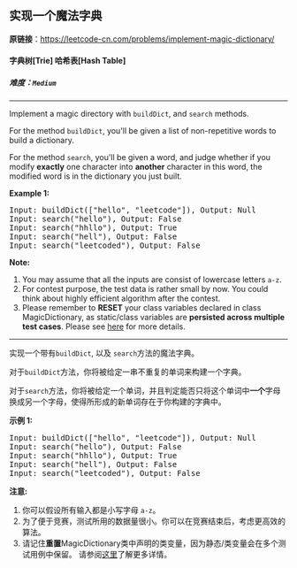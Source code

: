 ## 实现一个魔法字典

**原链接**：<https://leetcode-cn.com/problems/implement-magic-dictionary/>

#### 字典树[Trie]    哈希表[Hash Table]    

##### 难度：**`Medium`**

----- 
<p>
Implement a magic directory with <code>buildDict</code>, and <code>search</code> methods.
</p>

<p>
For the method <code>buildDict</code>, you'll be given a list of non-repetitive words to build a dictionary.
</p>

<p>
For the method <code>search</code>, you'll be given a word, and judge whether if you modify <b>exactly</b> one character into <b>another</b> character in this word, the modified word is in the dictionary you just built.
</p>

<p><b>Example 1:</b><br />
<pre>
Input: buildDict(["hello", "leetcode"]), Output: Null
Input: search("hello"), Output: False
Input: search("hhllo"), Output: True
Input: search("hell"), Output: False
Input: search("leetcoded"), Output: False
</pre>
</p>

<p><b>Note:</b><br>
<ol>
<li>You may assume that all the inputs are consist of lowercase letters <code>a-z</code>.</li>
<li>For contest purpose, the test data is rather small by now. You could think about highly efficient algorithm after the contest.</li>
<li>Please remember to <b>RESET</b> your class variables declared in class MagicDictionary, as static/class variables are <b>persisted across multiple test cases</b>. Please see <a href="https://leetcode.com/faq/#different-output">here</a> for more details.</li>
</ol>
</p>

----- 
<p>实现一个带有<code>buildDict</code>, 以及&nbsp;<code>search</code>方法的魔法字典。</p>

<p>对于<code>buildDict</code>方法，你将被给定一串不重复的单词来构建一个字典。</p>

<p>对于<code>search</code>方法，你将被给定一个单词，并且判定能否只将这个单词中<strong>一个</strong>字母换成另一个字母，使得所形成的新单词存在于你构建的字典中。</p>

<p><strong>示例 1:</strong></p>

<pre>
Input: buildDict([&quot;hello&quot;, &quot;leetcode&quot;]), Output: Null
Input: search(&quot;hello&quot;), Output: False
Input: search(&quot;hhllo&quot;), Output: True
Input: search(&quot;hell&quot;), Output: False
Input: search(&quot;leetcoded&quot;), Output: False
</pre>

<p><strong>注意:</strong></p>

<ol>
	<li>你可以假设所有输入都是小写字母&nbsp;<code>a-z</code>。</li>
	<li>为了便于竞赛，测试所用的数据量很小。你可以在竞赛结束后，考虑更高效的算法。</li>
	<li>请记住<strong>重置</strong>MagicDictionary类中声明的类变量，因为静态/类变量会在多个测试用例中保留。 请参阅<a href="http://leetcode.com/faq/#different-output">这里</a>了解更多详情。</li>
</ol>
